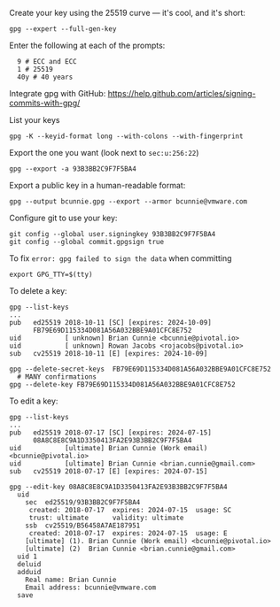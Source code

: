 Create your key using the 25519 curve — it's cool, and it's short:
```
gpg --expert --full-gen-key
```

Enter the following at each of the prompts:
```
  9 # ECC and ECC
  1 # 25519
  40y # 40 years
```

Integrate gpg with GitHub: <https://help.github.com/articles/signing-commits-with-gpg/>

List your keys
```
gpg -K --keyid-format long --with-colons --with-fingerprint
```

Export the one you want (look next to `sec:u:256:22`)
```
gpg --export -a 93B3BB2C9F7F5BA4
```

Export a public key in a human-readable format:
```
gpg --output bcunnie.gpg --export --armor bcunnie@vmware.com
```

Configure git to use your key:
```
git config --global user.signingkey 93B3BB2C9F7F5BA4
git config --global commit.gpgsign true
```

To fix `error: gpg failed to sign the data` when committing
```
export GPG_TTY=$(tty)
```

To delete a key:
```
gpg --list-keys
...
pub   ed25519 2018-10-11 [SC] [expires: 2024-10-09]
      FB79E69D115334D081A56A032BBE9A01CFC8E752
uid           [ unknown] Brian Cunnie <bcunnie@pivotal.io>
uid           [ unknown] Rowan Jacobs <rojacobs@pivotal.io>
sub   cv25519 2018-10-11 [E] [expires: 2024-10-09]

gpg --delete-secret-keys  FB79E69D115334D081A56A032BBE9A01CFC8E752
  # MANY confirmations
gpg --delete-key FB79E69D115334D081A56A032BBE9A01CFC8E752
```

To edit a key:

```
gpg --list-keys
...
pub   ed25519 2018-07-17 [SC] [expires: 2024-07-15]
      08A8C8E8C9A1D3350413FA2E93B3BB2C9F7F5BA4
uid           [ultimate] Brian Cunnie (Work email) <bcunnie@pivotal.io>
uid           [ultimate] Brian Cunnie <brian.cunnie@gmail.com>
sub   cv25519 2018-07-17 [E] [expires: 2024-07-15]

gpg --edit-key 08A8C8E8C9A1D3350413FA2E93B3BB2C9F7F5BA4
  uid
    sec  ed25519/93B3BB2C9F7F5BA4
	 created: 2018-07-17  expires: 2024-07-15  usage: SC
	 trust: ultimate      validity: ultimate
    ssb  cv25519/B56458A7AE187951
	 created: 2018-07-17  expires: 2024-07-15  usage: E
    [ultimate] (1). Brian Cunnie (Work email) <bcunnie@pivotal.io>
    [ultimate] (2)  Brian Cunnie <brian.cunnie@gmail.com>
  uid 1
  deluid
  adduid
    Real name: Brian Cunnie
    Email address: bcunnie@vmware.com
  save
```
